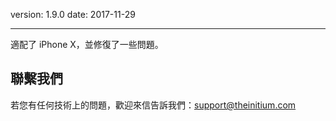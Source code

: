 version: 1.9.0
date: 2017-11-29

---

適配了 iPhone X，並修復了一些問題。


## 聯繫我們

若您有任何技術上的問題，歡迎來信告訴我們：[support@theinitium.com](mailto:support@theinitium.com)
